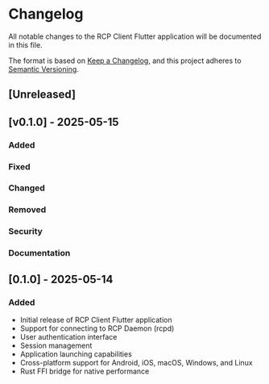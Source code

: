 # Changelog

All notable changes to the RCP Client Flutter application will be documented in this file.

The format is based on [Keep a Changelog](https://keepachangelog.com/en/1.0.0/),
and this project adheres to [Semantic Versioning](https://semver.org/spec/v2.0.0.html).

## [Unreleased]

## [v0.1.0] - 2025-05-15

### Added

### Fixed

### Changed

### Removed

### Security

### Documentation

## [0.1.0] - 2025-05-14

### Added
- Initial release of RCP Client Flutter application
- Support for connecting to RCP Daemon (rcpd)
- User authentication interface
- Session management
- Application launching capabilities
- Cross-platform support for Android, iOS, macOS, Windows, and Linux
- Rust FFI bridge for native performance
